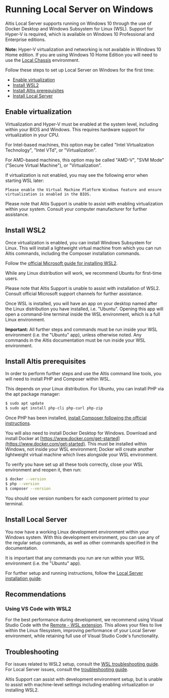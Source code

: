 # Running Local Server on Windows

Altis Local Server supports running on Windows 10 through the use of Docker Desktop and Windows Subsystem for Linux (WSL). Support for Hyper-V is required, which is available on Windows 10 Professional and Enterprise editions.

**Note:** Hyper-V virtualization and networking is not available in Windows 10 Home edition. If you are using Windows 10 Home Edition you will need to use the [Local Chassis](docs://local-chassis) environment.

Follow these steps to set up Local Server on Windows for the first time:

* [Enable virtualization](#enable-virtualization)
* [Install WSL2](#install-wsl2)
* [Install Altis prerequisites](#install-altis-prerequisites)
* [Install Local Server](#install-local-server)


## Enable virtualization

Virtualization and Hyper-V must be enabled at the system level, including within your BIOS and Windows. This requires hardware support for virtualization in your CPU.

For Intel-based machines, this option may be called "Intel Virtualization Technology", "Intel VTd", or "Virtualization".

For AMD-based machines, this option may be called "AMD-V", "SVM Mode" ("Secure Virtual Machine"), or "Virtualization".

If virtualization is not enabled, you may see the following error when starting WSL later:

```
Please enable the Virtual Machine Platform Windows feature and ensure virtualization is enabled in the BIOS.
```

Please note that Altis Support is unable to assist with enabling virtualization within your system. Consult your computer manufacturer for further assistance.


## Install WSL2

Once virtualization is enabled, you can install Windows Subsystem for Linux. This will install a lightweight virtual machine from which you can run Altis commands, including the Composer installation commands.

Follow the [official Microsoft guide for installing WSL2](https://docs.microsoft.com/en-us/windows/wsl/install-win10).

While any Linux distribution will work, we recommend Ubuntu for first-time users.

Please note that Altis Support is unable to assist with installation of WSL2. Consult official Microsoft support channels for further assistance.

Once WSL is installed, you will have an app on your desktop named after the Linux distribution you have installed, i.e. "Ubuntu". Opening this app will open a command-line terminal inside the WSL environment, which is a full Linux environment.

**Important:** All further steps and commands must be run inside your WSL environment (i.e. the "Ubuntu" app), unless otherwise noted. Any commands in the Altis documentation must be run inside your WSL environment.


## Install Altis prerequisites

In order to perform further steps and use the Altis command line tools, you will need to install PHP and Composer within WSL.

This depends on your Linux distribution. For Ubuntu, you can install PHP via the apt package manager:

```sh
$ sudo apt update
$ sudo apt install php-cli php-curl php-zip
```

Once PHP has been installed, [install Composer following the official instructions](https://getcomposer.org/download/).

You will also need to install Docker Desktop for Windows. Download and install Docker at [https://www.docker.com/get-started](https://www.docker.com/get-started). This must be installed within Windows, not inside your WSL environment; Docker will create another lightweight virtual machine which lives alongside your WSL environment.

To verify you have set up all these tools correctly, close your WSL environment and reopen it, then run:

```sh
$ docker --version
$ php --version
$ composer --version
```

You should see version numbers for each component printed to your terminal.


## Install Local Server

You now have a working Linux development environment within your Windows system. With this development environment, you can use any of the regular setup commands, as well as other commands specified in the documentation.

It is important that any commands you run are run within your WSL environment (i.e. the "Ubuntu" app).

For further setup and running instructions, follow the [Local Server installation guide](README.md#installing).


## Recommendations

### Using VS Code with WSL2

For the best performance during development, we recommend using Visual Studio Code with the [Remote - WSL extension](https://marketplace.visualstudio.com/items?itemName=ms-vscode-remote.remote-wsl). This allows your files to live within the Linux filesystem, improving performance of your Local Server environment, while retaining full use of Visual Studio Code's functionality.


## Troubleshooting

For issues related to WSL2 setup, consult the [WSL troubleshooting guide](https://docs.microsoft.com/en-us/windows/wsl/install-win10#troubleshooting-installation). For Local Server issues, consult the [troubleshooting guide](./troubleshooting.md).

Altis Support can assist with development environment setup, but is unable to assist with machine-level settings including enabling virtualization or installing WSL2.
